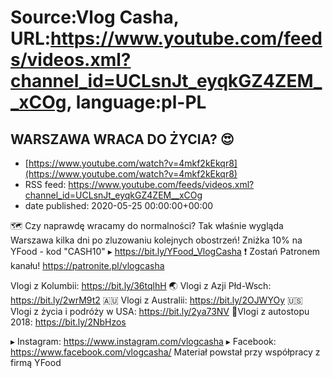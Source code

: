 # Source:Vlog Casha, URL:https://www.youtube.com/feeds/videos.xml?channel_id=UCLsnJt_eyqkGZ4ZEM__xCOg, language:pl-PL

## WARSZAWA WRACA DO ŻYCIA? 😍
 - [https://www.youtube.com/watch?v=4mkf2kEkqr8](https://www.youtube.com/watch?v=4mkf2kEkqr8)
 - RSS feed: https://www.youtube.com/feeds/videos.xml?channel_id=UCLsnJt_eyqkGZ4ZEM__xCOg
 - date published: 2020-05-25 00:00:00+00:00

🗺️ Czy naprawdę wracamy do normalności? Tak właśnie wygląda Warszawa kilka dni po zluzowaniu kolejnych obostrzeń!
Zniżka 10% na YFood - kod "CASH10" ▸ https://bit.ly/YFood_VlogCasha
❗ Zostań Patronem kanału! 
https://patronite.pl/vlogcasha

Vlogi z Kolumbii: https://bit.ly/36tqlhH
🌏 Vlogi z Azji Płd-Wsch: https://bit.ly/2wrM9t2
🇦🇺 Vlogi z Australii: https://bit.ly/2OJWYOy
🇺🇸 Vlogi z życia i podróży w USA: https://bit.ly/2ya73NV
🚙Vlogi z autostopu 2018: https://bit.ly/2NbHzos

▸ Instagram: https://www.instagram.com/vlogcasha
▸ Facebook: https://www.facebook.com/vlogcasha/
Materiał powstał przy współpracy z firmą YFood

